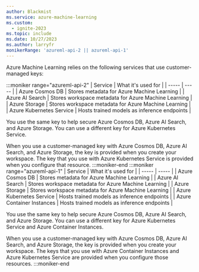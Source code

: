 ```yaml
---
author: Blackmist
ms.service: azure-machine-learning
ms.custom:
  - ignite-2023
ms.topic: include
ms.date: 10/27/2023
ms.author: larryfr
monikerRange: 'azureml-api-2 || azureml-api-1'
---
```


Azure Machine Learning relies on the following services that use customer-managed keys:

:::moniker range="azureml-api-2"
| Service | What it's used for |
| ----- | ----- |
| Azure Cosmos DB | Stores metadata for Azure Machine Learning |
| Azure AI Search | Stores workspace metadata for Azure Machine Learning |
| Azure Storage | Stores workspace metadata for Azure Machine Learning |
| Azure Kubernetes Service | Hosts trained models as inference endpoints |

You use the same key to help secure Azure Cosmos DB, Azure AI Search, and Azure Storage. You can use a different key for Azure Kubernetes Service.

When you use a customer-managed key with Azure Cosmos DB, Azure AI Search, and Azure Storage, the key is provided when you create your workspace. The key that you use with Azure Kubernetes Service is provided when you configure that resource.
:::moniker-end
:::moniker range="azureml-api-1"
| Service | What it's used for |
| ----- | ----- |
| Azure Cosmos DB | Stores metadata for Azure Machine Learning |
| Azure AI Search | Stores workspace metadata for Azure Machine Learning |
| Azure Storage | Stores workspace metadata for Azure Machine Learning |
| Azure Kubernetes Service | Hosts trained models as inference endpoints |
| Azure Container Instances | Hosts trained models as inference endpoints |

You use the same key to help secure Azure Cosmos DB, Azure AI Search, and Azure Storage. You can use a different key for Azure Kubernetes Service and Azure Container Instances.

When you use a customer-managed key with Azure Cosmos DB, Azure AI Search, and Azure Storage, the key is provided when you create your workspace. The keys that you use with Azure Container Instances and Azure Kubernetes Service are provided when you configure those resources.
:::moniker-end
